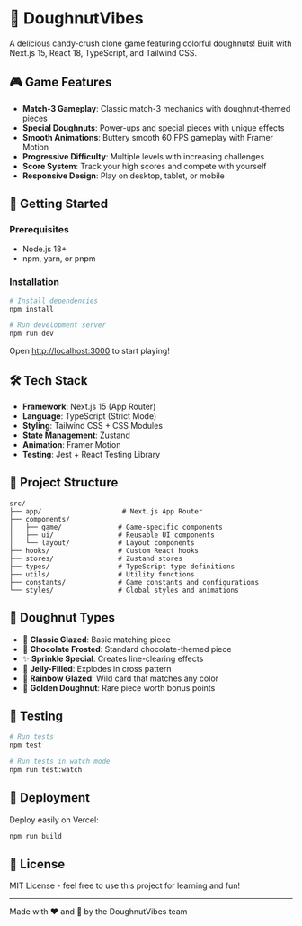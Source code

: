 # 🍩 DoughnutVibes

A delicious candy-crush clone game featuring colorful doughnuts! Built with Next.js 15, React 18, TypeScript, and Tailwind CSS.

## 🎮 Game Features

- **Match-3 Gameplay**: Classic match-3 mechanics with doughnut-themed pieces
- **Special Doughnuts**: Power-ups and special pieces with unique effects
- **Smooth Animations**: Buttery smooth 60 FPS gameplay with Framer Motion
- **Progressive Difficulty**: Multiple levels with increasing challenges
- **Score System**: Track your high scores and compete with yourself
- **Responsive Design**: Play on desktop, tablet, or mobile

## 🚀 Getting Started

### Prerequisites

- Node.js 18+ 
- npm, yarn, or pnpm

### Installation

```bash
# Install dependencies
npm install

# Run development server
npm run dev
```

Open [http://localhost:3000](http://localhost:3000) to start playing!

## 🛠️ Tech Stack

- **Framework**: Next.js 15 (App Router)
- **Language**: TypeScript (Strict Mode)
- **Styling**: Tailwind CSS + CSS Modules
- **State Management**: Zustand
- **Animation**: Framer Motion
- **Testing**: Jest + React Testing Library

## 📁 Project Structure

```
src/
├── app/                    # Next.js App Router
├── components/            
│   ├── game/              # Game-specific components
│   ├── ui/                # Reusable UI components
│   └── layout/            # Layout components
├── hooks/                 # Custom React hooks
├── stores/                # Zustand stores
├── types/                 # TypeScript type definitions
├── utils/                 # Utility functions
├── constants/             # Game constants and configurations
└── styles/                # Global styles and animations
```

## 🎨 Doughnut Types

- 🍩 **Classic Glazed**: Basic matching piece
- 🍫 **Chocolate Frosted**: Standard chocolate-themed piece
- ✨ **Sprinkle Special**: Creates line-clearing effects
- 🍓 **Jelly-Filled**: Explodes in cross pattern
- 🌈 **Rainbow Glazed**: Wild card that matches any color
- 👑 **Golden Doughnut**: Rare piece worth bonus points

## 🧪 Testing

```bash
# Run tests
npm test

# Run tests in watch mode
npm run test:watch
```

## 🚢 Deployment

Deploy easily on Vercel:

```bash
npm run build
```

## 📝 License

MIT License - feel free to use this project for learning and fun!

---

Made with ❤️ and 🍩 by the DoughnutVibes team
